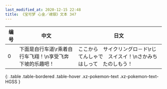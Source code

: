 ```yaml
---
last_modified_at: 2020-12-15 22:48
title: 《宝可梦 心金／魂银》文本 347
---
```

| 编号 | 中文 | 日文 |
| ---- | ---- | ---- |
| 0 | 下面是自行车道\r乘着自行车飞翔！\n享受飞奔下坡的乐趣吧！ | ここから　サイクリングロ－ド\rじてんしゃで　スイスイ！\nさかみち　はしって　たのしもう！ |
{: .table .table-bordered .table-hover .xz-pokemon-text .xz-pokemon-text-HGSS }